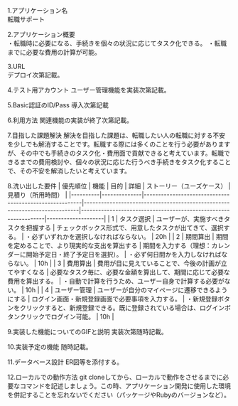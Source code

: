 
1.アプリケーション名  
  転職サポート

2.アプリケーション概要  
  ・転職時に必要になる、手続きを個々の状況に応じてタスク化できる。
  ・転職までに必要な費用の計算が可能。

3.URL  
  デプロイ次第記載。

4.テスト用アカウント
  ユーザー管理機能を実装次第記載。

5.Basic認証のID/Pass
  導入次第記載

6.利用方法
  関連機能の実装が終了次第記載。

7.目指した課題解決
  解決を目指した課題は、転職したい人の転職に対する不安を少しでも解消することです。転職する際には多くのことを行う必要がありますが、その中でも手続きのタスク化・費用面で貢献できると考えています。転職できるまでの費用検討や、個々の状況に応じた行うべき手続きをタスク化することで、その不安を解消したいと考えています。

8.洗い出した要件
| 優先順位 | 機能         | 目的                                                   | 詳細                                                                       | ストーリー（ユーズケース）                                                             | 見積り（所用時間） |
|----------|--------------|--------------------------------------------------------|----------------------------------------------------------------------------|-----------------------------------------------------------------|--------------------|
| 1        | タスク選択   | ユーザーが、実施すべきタスクを把握する                 | チェックボックス形式で、用意したタスクが出てきて、選択する。               | ・必ずいずれかを選択しなければならない。                                                             | 20h                |
| 2        | 期間算出     | 期間を定めることで、より現実的な支出を算出する         | 期間を入力する（理想：カレンダーに開始予定日・終了予定日を選択）。         | ・必ず何日間かを入力しなければならない。                                                             | 10h                |
| 3        | 費用算出     | 費用が目に見えていることで、今後の計画が立てやすくなる | 必要なタスク毎に、必要な金額を算出して、期間に応じて必要な費用を算出する。 | ・自動で計算を行うため、ユーザー自身で計算する必要がない。                                                         | 10h                |
| 4        | ユーザー管理 | ユーザーが自分のマイページに遷移できるようにする       | ログイン画面・新規登録画面で必要事項を入力する。                           | ・新規登録ボタンをクリックすると、新規登録できる。既に登録されている場合は、ログインボタンクリックでログイン可能。 | 10h                |

9.実装した機能についてのGIFと説明
  実装次第随時記載。

10.実装予定の機能
   随時記載。

11.データベース設計
   ER図等を添付する。

12.ローカルでの動作方法
   git cloneしてから、ローカルで動作をさせるまでに必要なコマンドを記述しましょう。この時、アプリケーション開発に使用した環境を併記することを忘れないでください（パッケージやRubyのバージョンなど）。


